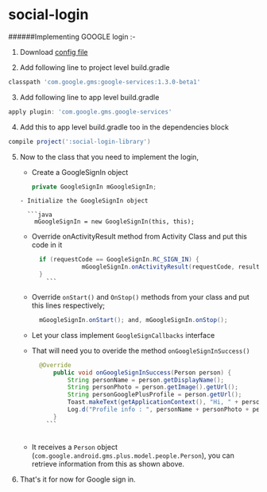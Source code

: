 # social-login
######Implementing GOOGLE login :-
1. Download [config file](https://developers.google.com/identity/sign-in/android/start-integrating)

2. Add following line to project level build.gradle 
  ```gradle
  classpath 'com.google.gms:google-services:1.3.0-beta1'
  ```
3. Add following line to app level build.gradle 

  ```gradle
  apply plugin: 'com.google.gms.google-services'
  ```
4. Add this to app level build.gradle too in the dependencies block

  ```gradle
  compile project(':social-login-library')
  ```
5. Now to the class that you need to implement the login, 
	- Create a GoogleSignIn object
        ```java	
		private GoogleSignIn mGoogleSignIn;
	```
	- Initialize the GoogleSignIn object
	
	  ```java
		mGoogleSignIn = new GoogleSignIn(this, this);
	  ```
	- Override onActivityResult method from Activity Class and put this code in it
	
	  ```java
		if (requestCode == GoogleSignIn.RC_SIGN_IN) {
            		mGoogleSignIn.onActivityResult(requestCode, resultCode, data);
		}
    	  ```
	- Override ```onStart()``` and ```OnStop()``` methods from your class and put this lines respectively;
	  
	  ```java
		mGoogleSignIn.onStart(); and, mGoogleSignIn.onStop(); 
	  ```
	
	- Let your class implement ```GoogleSignCallbacks``` interface	
	
	- That will need you to overide the method ```onGoogleSignInSuccess()```
	  ```java
		@Override
    		public void onGoogleSignInSuccess(Person person) {
        		String personName = person.getDisplayName();
        		String personPhoto = person.getImage().getUrl();
        		String personGooglePlusProfile = person.getUrl();
		        Toast.makeText(getApplicationContext(), "Hi, " + personName + " :)", Toast.LENGTH_SHORT).show();
		        Log.d("Profile info : ", personName + personPhoto + personGooglePlusProfile);
    		}
    	  ```
	
	- It receives a ```Person``` object (```com.google.android.gms.plus.model.people.Person```), you can retrieve information from this as shown above.

6. That's it for now for Google sign in.
